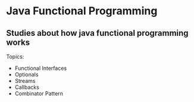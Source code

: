 # Java Functional Programming
## Studies about how java functional programming works

Topics:

  - Functional Interfaces
  - Optionals
  - Streams
  - Callbacks
  - Combinator Pattern
